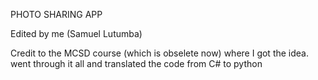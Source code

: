 PHOTO SHARING APP

Edited by me (Samuel Lutumba)

Credit to the MCSD course (which is obselete now) where I got the idea.
went through it all and translated the code from C# to python 